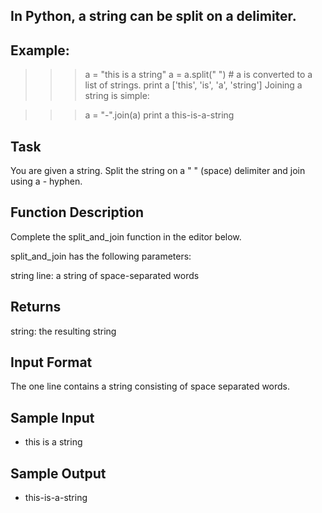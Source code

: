 ## In Python, a string can be split on a delimiter.

## Example:

> > > a = "this is a string"
> > > a = a.split(" ") # a is converted to a list of strings.
> > > print a
> > > ['this', 'is', 'a', 'string']
> > > Joining a string is simple:

> > > a = "-".join(a)
> > > print a
> > > this-is-a-string

## Task

You are given a string. Split the string on a " " (space) delimiter and join using a - hyphen.

## Function Description

Complete the split_and_join function in the editor below.

split_and_join has the following parameters:

string line: a string of space-separated words

## Returns

string: the resulting string

## Input Format

The one line contains a string consisting of space separated words.

## Sample Input

- this is a string

## Sample Output

- this-is-a-string
